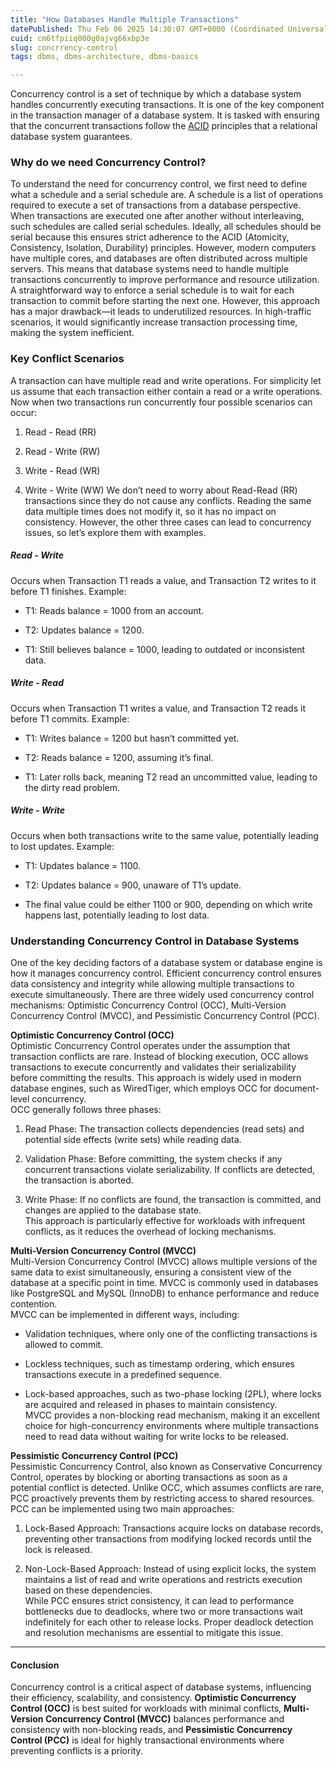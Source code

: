 ```yaml
---
title: "How Databases Handle Multiple Transactions"
datePublished: Thu Feb 06 2025 14:30:07 GMT+0000 (Coordinated Universal Time)
cuid: cm6tfpiiq000g0ajvg66xbp3e
slug: concrrency-control
tags: dbms, dbms-architecture, dbms-basics

---
```


Concurrency control is a set of technique by which a database system handles concurrently executing transactions. It is one of the key component in the transaction manager of a database system. It is tasked with ensuring that the concurrent transactions follow the [ACID](https://sebzz.hashnode.dev/acid-properties-of-a-relational-database) principles that a relational database system guarantees.

### Why do we need Concurrency Control?

To understand the need for concurrency control, we first need to define what a schedule and a serial schedule are. A schedule is a list of operations required to execute a set of transactions from a database perspective. When transactions are executed one after another without interleaving, such schedules are called serial schedules. Ideally, all schedules should be serial because this ensures strict adherence to the ACID (Atomicity, Consistency, Isolation, Durability) principles. However, modern computers have multiple cores, and databases are often distributed across multiple servers. This means that database systems need to handle multiple transactions concurrently to improve performance and resource utilization. A straightforward way to enforce a serial schedule is to wait for each transaction to commit before starting the next one. However, this approach has a major drawback—it leads to underutilized resources. In high-traffic scenarios, it would significantly increase transaction processing time, making the system inefficient.

### Key Conflict Scenarios

A transaction can have multiple read and write operations. For simplicity let us assume that each transaction either contain a read or a write operations. Now when two transactions run concurrently four possible scenarios can occur:

1. Read - Read (RR)
    
2. Read - Write (RW)
    
3. Write - Read (WR)
    
4. Write - Write (WW) We don’t need to worry about Read-Read (RR) transactions since they do not cause any conflicts. Reading the same data multiple times does not modify it, so it has no impact on consistency. However, the other three cases can lead to concurrency issues, so let’s explore them with examples.
    

##### Read - Write

Occurs when Transaction T1 reads a value, and Transaction T2 writes to it before T1 finishes. Example:

* T1: Reads balance = 1000 from an account.
    
* T2: Updates balance = 1200.
    
* T1: Still believes balance = 1000, leading to outdated or inconsistent data.
    

##### Write - Read

Occurs when Transaction T1 writes a value, and Transaction T2 reads it before T1 commits. Example:

* T1: Writes balance = 1200 but hasn’t committed yet.
    
* T2: Reads balance = 1200, assuming it’s final.
    
* T1: Later rolls back, meaning T2 read an uncommitted value, leading to the dirty read problem.
    

##### Write - Write

Occurs when both transactions write to the same value, potentially leading to lost updates. Example:

* T1: Updates balance = 1100.
    
* T2: Updates balance = 900, unaware of T1’s update.
    
* The final value could be either 1100 or 900, depending on which write happens last, potentially leading to lost data.
    

### Understanding Concurrency Control in Database Systems

One of the key deciding factors of a database system or database engine is how it manages concurrency control. Efficient concurrency control ensures data consistency and integrity while allowing multiple transactions to execute simultaneously. There are three widely used concurrency control mechanisms: Optimistic Concurrency Control (OCC), Multi-Version Concurrency Control (MVCC), and Pessimistic Concurrency Control (PCC).

**Optimistic Concurrency Control (OCC)**  
Optimistic Concurrency Control operates under the assumption that transaction conflicts are rare. Instead of blocking execution, OCC allows transactions to execute concurrently and validates their serializability before committing the results. This approach is widely used in modern database engines, such as WiredTiger, which employs OCC for document-level concurrency.  
OCC generally follows three phases:

1. Read Phase: The transaction collects dependencies (read sets) and potential side effects (write sets) while reading data.
    
2. Validation Phase: Before committing, the system checks if any concurrent transactions violate serializability. If conflicts are detected, the transaction is aborted.
    
3. Write Phase: If no conflicts are found, the transaction is committed, and changes are applied to the database state.  
    This approach is particularly effective for workloads with infrequent conflicts, as it reduces the overhead of locking mechanisms.
    

**Multi-Version Concurrency Control (MVCC)**  
Multi-Version Concurrency Control (MVCC) allows multiple versions of the same data to exist simultaneously, ensuring a consistent view of the database at a specific point in time. MVCC is commonly used in databases like PostgreSQL and MySQL (InnoDB) to enhance performance and reduce contention.  
MVCC can be implemented in different ways, including:

* Validation techniques, where only one of the conflicting transactions is allowed to commit.
    
* Lockless techniques, such as timestamp ordering, which ensures transactions execute in a predefined sequence.
    
* Lock-based approaches, such as two-phase locking (2PL), where locks are acquired and released in phases to maintain consistency.  
    MVCC provides a non-blocking read mechanism, making it an excellent choice for high-concurrency environments where multiple transactions need to read data without waiting for write locks to be released.
    

**Pessimistic Concurrency Control (PCC)**  
Pessimistic Concurrency Control, also known as Conservative Concurrency Control, operates by blocking or aborting transactions as soon as a potential conflict is detected. Unlike OCC, which assumes conflicts are rare, PCC proactively prevents them by restricting access to shared resources.  
PCC can be implemented using two main approaches:

1. Lock-Based Approach: Transactions acquire locks on database records, preventing other transactions from modifying locked records until the lock is released.
    
2. Non-Lock-Based Approach: Instead of using explicit locks, the system maintains a list of read and write operations and restricts execution based on these dependencies.  
    While PCC ensures strict consistency, it can lead to performance bottlenecks due to deadlocks, where two or more transactions wait indefinitely for each other to release locks. Proper deadlock detection and resolution mechanisms are essential to mitigate this issue.
    

---

#### **Conclusion**

Concurrency control is a critical aspect of database systems, influencing their efficiency, scalability, and consistency. **Optimistic Concurrency Control (OCC)** is best suited for workloads with minimal conflicts, **Multi-Version Concurrency Control (MVCC)** balances performance and consistency with non-blocking reads, and **Pessimistic Concurrency Control (PCC)** is ideal for highly transactional environments where preventing conflicts is a priority.
